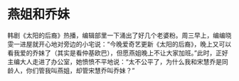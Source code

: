 # 燕姐和乔妹

韩剧《太阳的后裔》热播，编辑部里一下涌出了好几个老婆粉。周三早上，编编晓雯一进屋就开心地对旁边的小宅说：“今晚爱奇艺更新《太阳的后裔》，晚上又可以看我爱的乔妹了（其实是看仲基欧巴），但愿燕姐晚上不让大家加班。”此时，正好主编大人走进了办公室，她愤愤不平地说：“太不公平了，为什么我和宋慧乔是同龄人，你们管我叫燕姐，却管宋慧乔叫乔妹？”